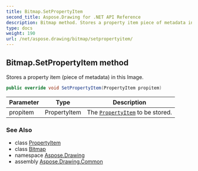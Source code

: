 ```yaml
---
title: Bitmap.SetPropertyItem
second_title: Aspose.Drawing for .NET API Reference
description: Bitmap method. Stores a property item piece of metadata in this Image
type: docs
weight: 190
url: /net/aspose.drawing/bitmap/setpropertyitem/
---
```

## Bitmap.SetPropertyItem method

Stores a property item (piece of metadata) in this Image.

```csharp
public override void SetPropertyItem(PropertyItem propitem)
```

| Parameter | Type | Description |
| --- | --- | --- |
| propitem | PropertyItem | The [`PropertyItem`](../../../aspose.drawing.imaging/propertyitem/) to be stored. |

### See Also

* class [PropertyItem](../../../aspose.drawing.imaging/propertyitem/)
* class [Bitmap](../)
* namespace [Aspose.Drawing](../../bitmap/)
* assembly [Aspose.Drawing.Common](../../../)


